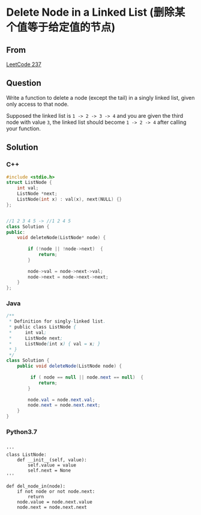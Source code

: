 # Delete Node in a Linked List (删除某个值等于给定值的节点) 



## From 

[LeetCode 237](https://leetcode.com/problems/delete-node-in-a-linked-list/description)



## Question

Write a function to delete a node (except the tail) in a singly linked list, given only access to that node.

Supposed the linked list is `1 -> 2 -> 3 -> 4` and you are given the third node with value `3`, the linked list should become `1 -> 2 -> 4` after calling your function.



## Solution  

### C++

```c++
#include <stdio.h>
struct ListNode {
    int val;
    ListNode *next;
    ListNode(int x) : val(x), next(NULL) {}
};


//1 2 3 4 5 -> //1 2 4 5
class Solution {
public:
    void deleteNode(ListNode* node) {
        
        if (!node || !node->next)  {
            return;
        }
                
        node->val = node->next->val;
        node->next = node->next->next;
    }
};
```

### Java

```java
/**
 * Definition for singly-linked list.
 * public class ListNode {
 *     int val;
 *     ListNode next;
 *     ListNode(int x) { val = x; }
 * }
 */
class Solution {
    public void deleteNode(ListNode node) {
        
         if ( node == null || node.next == null)  {
            return;
        }
                
        node.val = node.next.val;
        node.next = node.next.next;       
    }
}
```

### Python3.7

```

'''
class ListNode:
    def __init__(self, value):
        self.value = value
        self.next = None
'''

def del_node_in(node):
    if not node or not node.next:
        return
    node.value = node.next.value
    node.next = node.next.next

```